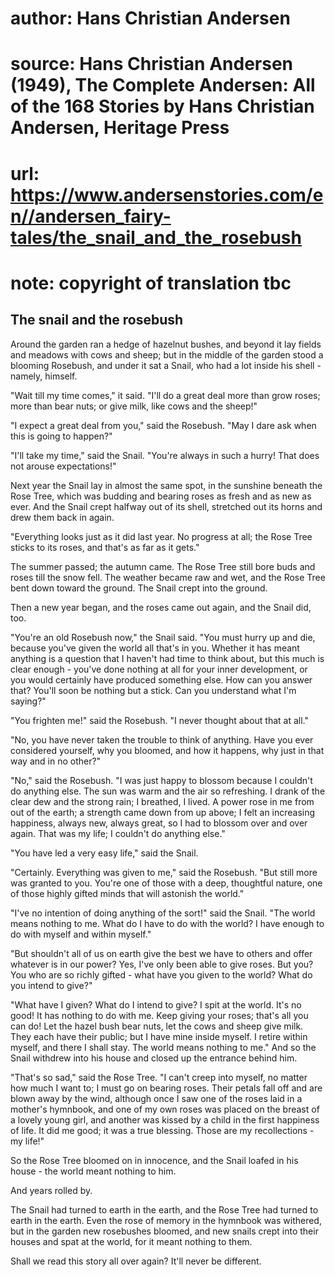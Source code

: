 # author: Hans Christian Andersen
# source: Hans Christian Andersen (1949), The Complete Andersen: All of the 168 Stories by Hans Christian Andersen, Heritage Press
# url: https://www.andersenstories.com/en//andersen_fairy-tales/the_snail_and_the_rosebush
# note: copyright of translation tbc

## The snail and the rosebush 

Around the garden ran a hedge of hazelnut bushes, and beyond it lay
fields and meadows with cows and sheep; but in the middle of the garden
stood a blooming Rosebush, and under it sat a Snail, who had a lot
inside his shell - namely, himself.

"Wait till my time comes," it said. "I'll do a great deal more than
grow roses; more than bear nuts; or give milk, like cows and the
sheep!"

"I expect a great deal from you," said the Rosebush. "May I dare ask
when this is going to happen?"

"I'll take my time," said the Snail. "You're always in such a
hurry! That does not arouse expectations!"

Next year the Snail lay in almost the same spot, in the sunshine beneath
the Rose Tree, which was budding and bearing roses as fresh and as new
as ever. And the Snail crept halfway out of its shell, stretched out its
horns and drew them back in again.

"Everything looks just as it did last year. No progress at all; the
Rose Tree sticks to its roses, and that's as far as it gets."

The summer passed; the autumn came. The Rose Tree still bore buds and
roses till the snow fell. The weather became raw and wet, and the Rose
Tree bent down toward the ground. The Snail crept into the ground.

Then a new year began, and the roses came out again, and the Snail did,
too.

"You're an old Rosebush now," the Snail said. "You must hurry up and
die, because you've given the world all that's in you. Whether it has
meant anything is a question that I haven't had time to think about,
but this much is clear enough - you've done nothing at all for your
inner development, or you would certainly have produced something else.
How can you answer that? You'll soon be nothing but a stick. Can you
understand what I'm saying?"

"You frighten me!" said the Rosebush. "I never thought about that at
all."

"No, you have never taken the trouble to think of anything. Have you
ever considered yourself, why you bloomed, and how it happens, why just
in that way and in no other?"

"No," said the Rosebush. "I was just happy to blossom because I
couldn't do anything else. The sun was warm and the air so refreshing.
I drank of the clear dew and the strong rain; I breathed, I lived. A
power rose in me from out of the earth; a strength came down from up
above; I felt an increasing happiness, always new, always great, so I
had to blossom over and over again. That was my life; I couldn't do
anything else."

"You have led a very easy life," said the Snail.

"Certainly. Everything was given to me," said the Rosebush. "But
still more was granted to you. You're one of those with a deep,
thoughtful nature, one of those highly gifted minds that will astonish
the world."

"I've no intention of doing anything of the sort!" said the Snail.
"The world means nothing to me. What do I have to do with the world? I
have enough to do with myself and within myself."

"But shouldn't all of us on earth give the best we have to others and
offer whatever is in our power? Yes, I've only been able to give roses.
But you? You who are so richly gifted - what have you given to the
world? What do you intend to give?"

"What have I given? What do I intend to give? I spit at the world.
It's no good! It has nothing to do with me. Keep giving your roses;
that's all you can do! Let the hazel bush bear nuts, let the cows and
sheep give milk. They each have their public; but I have mine inside
myself. I retire within myself, and there I shall stay. The world means
nothing to me." And so the Snail withdrew into his house and closed up
the entrance behind him.

"That's so sad," said the Rose Tree. "I can't creep into myself, no
matter how much I want to; I must go on bearing roses. Their petals fall
off and are blown away by the wind, although once I saw one of the roses
laid in a mother's hymnbook, and one of my own roses was placed on the
breast of a lovely young girl, and another was kissed by a child in the
first happiness of life. It did me good; it was a true blessing. Those
are my recollections - my life!"

So the Rose Tree bloomed on in innocence, and the Snail loafed in his
house - the world meant nothing to him.

And years rolled by.

The Snail had turned to earth in the earth, and the Rose Tree had turned
to earth in the earth. Even the rose of memory in the hymnbook was
withered, but in the garden new rosebushes bloomed, and new snails crept
into their houses and spat at the world, for it meant nothing to them.

Shall we read this story all over again? It'll never be different.
